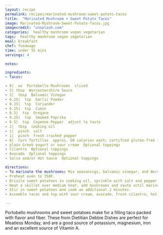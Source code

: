 ```yaml
---
layout: recipe
permalink: recipes/marinated-mushroom-sweet-potato-tacos
title:  "Marinated Mushroom + Sweet Potato Tacos"
image: Marinated-Mushroom-Sweet-Potato-Tacos.jpg
imagecredit: "unsplash.com"
categories:  healthy mashroom vegan vegetarian
tags:  healthy mashroom vegan vegetarian
meal: breakfast
chef: foodwage
time: under 55 mins
servings: 4

notes:

ingredients:
- Tacos:

- 8|  oz  Portobello Mushrooms  sliced
- 3| tbsp  Worcestershire Sauce
- 2|  tbsp  Balsamic Vinegar
- 0.25|  tsp  Garlic Powder
- 0.25|  tsp  Coriander
- 0.25|  tsp  Cumin
- 0.5|  tsp  Oregano
- 0.25|  tsp  Smoked Paprika
- 0.5|  tsp  Cayenne Pepper  adjust to taste
- 2|  tbsp  cooking oil
- 1|  pinch  salt
- 1|  pinch  fresh cracked pepper
- 8|  Corn Tortillas  approx. 50 calories each; certified gluten-free if necessary
- plain Greek yogurt or sour cream  Optional toppings
- Cilantro  Optional toppings
- Avocado  Optional toppings
- Salsa and/or Hot Sauce  Optional toppings

directions:
- To marinate the mushrooms: Mix seasonings, balsamic vinegar, and Worcestershire sauce in a shallow baking dish. Add mushrooms, toss to coat evenly and let mushrooms marinate for 1-2 hours before cooking.
- Preheat oven to 350F.
- Drizzle sweet potatoes in cooking oil, sprinkle with salt and pepper and bake for 45 minutes, until softened and lightly browned.
- Heat a skillet over medium heat, add mushrooms and saute until marinade is cooked down to a thick sauce, about 10-12 minutes.
- Stir in sweet potatoes and cook an additional 2 minutes.
- Assemble tacos and top with sour cream, avocado, fresh cilantro, hot sauce and/or salsa if desired.

---
```


Portobello mushrooms and sweet potatoes make for a filling taco packed with flavor and fiber. These from Dietitian Debbie Dishes are perfect for Meatless Monday, and are a good source of potassium, magnesium, iron and an excellent source of Vitamin A.